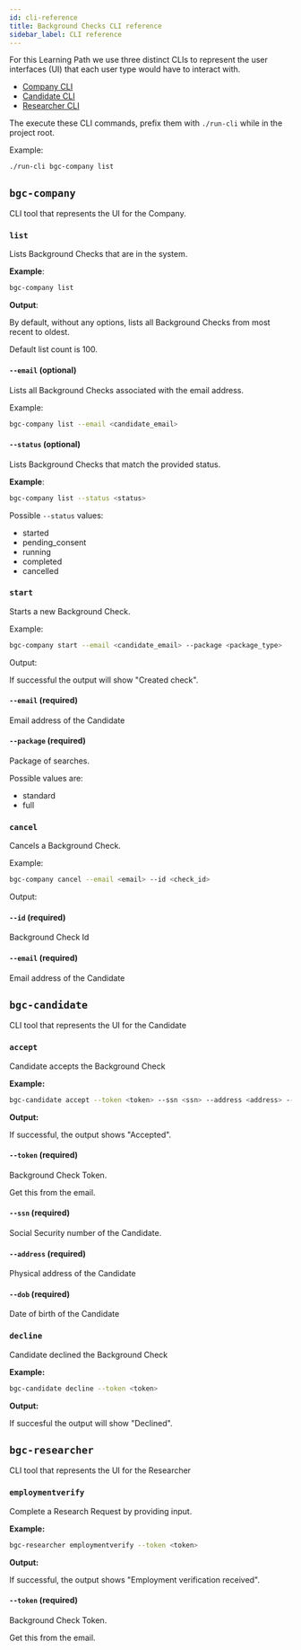 ```yaml
---
id: cli-reference
title: Background Checks CLI reference
sidebar_label: CLI reference
---
```


For this Learning Path we use three distinct CLIs to represent the user interfaces (UI) that each user type would have to interact with.

- [Company CLI](#bgc-company)
- [Candidate CLI](#bgc-candidate)
- [Researcher CLI](#bgc-researcher)

The execute these CLI commands, prefix them with `./run-cli` while in the project root.

Example:

```
./run-cli bgc-company list
```

## `bgc-company`

CLI tool that represents the UI for the Company.

### `list`

Lists Background Checks that are in the system.

**Example**:

```bash
bgc-company list
```

**Output**:

By default, without any options, lists all Background Checks from most recent to oldest.

Default list count is 100.

#### `--email` (optional)

Lists all Background Checks associated with the email address.

Example:

```bash
bgc-company list --email <candidate_email>
```

#### `--status` (optional)

Lists Background Checks that match the provided status.

**Example**:

```bash
bgc-company list --status <status>
```

Possible `--status` values:

- started
- pending_consent
- running
- completed
- cancelled

### `start`

Starts a new Background Check.

Example:

```bash
bgc-company start --email <candidate_email> --package <package_type>
```

Output:

If successful the output will show "Created check".

#### `--email` (required)

Email address of the Candidate

#### `--package` (required)

Package of searches.

Possible values are:

- standard
- full

### `cancel`

Cancels a Background Check.

Example:

```bash
bgc-company cancel --email <email> --id <check_id>
```

Output:

#### `--id` (required)

Background Check Id

#### `--email` (required)

Email address of the Candidate

## `bgc-candidate`

CLI tool that represents the UI for the Candidate

### `accept`

Candidate accepts the Background Check

**Example:**

```bash
bgc-candidate accept --token <token> --ssn <ssn> --address <address> --dob <dob>
```

**Output:**

If successful, the output shows "Accepted".

#### `--token` (required)

Background Check Token.

Get this from the email.

#### `--ssn` (required)

Social Security number of the Candidate.

#### `--address` (required)

Physical address of the Candidate

#### `--dob` (required)

Date of birth of the Candidate

### `decline`

Candidate declined the Background Check

**Example:**

```bash
bgc-candidate decline --token <token>
```

**Output:**

If succesful the output will show "Declined".

## `bgc-researcher`

CLI tool that represents the UI for the Researcher

### `employmentverify`

Complete a Research Request by providing input.

**Example:**

```bash
bgc-researcher employmentverify --token <token>
```

**Output:**

If successful, the output shows "Employment verification received".

#### `--token` (required)

Background Check Token.

Get this from the email.
